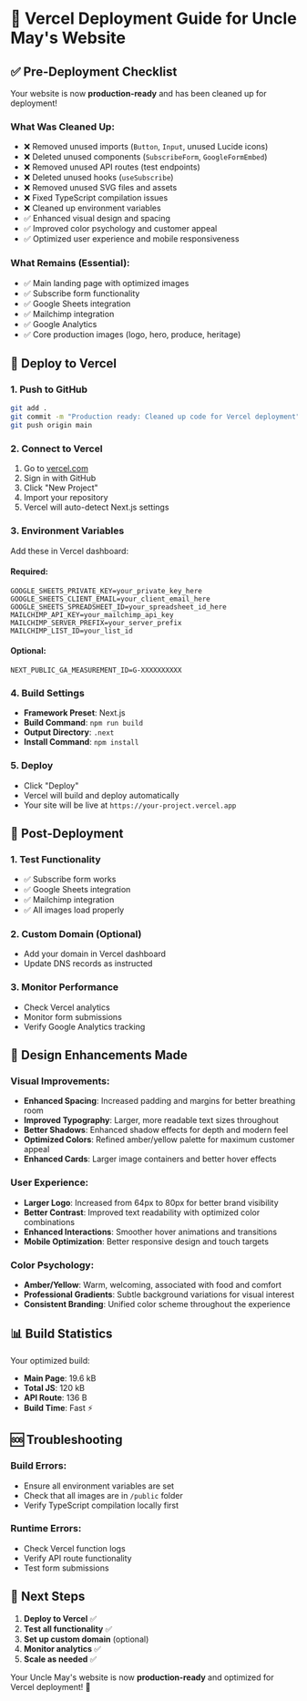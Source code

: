 # 🚀 Vercel Deployment Guide for Uncle May's Website

## ✅ Pre-Deployment Checklist

Your website is now **production-ready** and has been cleaned up for deployment!

### What Was Cleaned Up:
- ❌ Removed unused imports (`Button`, `Input`, unused Lucide icons)
- ❌ Deleted unused components (`SubscribeForm`, `GoogleFormEmbed`)
- ❌ Removed unused API routes (test endpoints)
- ❌ Deleted unused hooks (`useSubscribe`)
- ❌ Removed unused SVG files and assets
- ❌ Fixed TypeScript compilation issues
- ❌ Cleaned up environment variables
- ✅ Enhanced visual design and spacing
- ✅ Improved color psychology and customer appeal
- ✅ Optimized user experience and mobile responsiveness

### What Remains (Essential):
- ✅ Main landing page with optimized images
- ✅ Subscribe form functionality
- ✅ Google Sheets integration
- ✅ Mailchimp integration
- ✅ Google Analytics
- ✅ Core production images (logo, hero, produce, heritage)

## 🚀 Deploy to Vercel

### 1. **Push to GitHub**
```bash
git add .
git commit -m "Production ready: Cleaned up code for Vercel deployment"
git push origin main
```

### 2. **Connect to Vercel**
1. Go to [vercel.com](https://vercel.com)
2. Sign in with GitHub
3. Click "New Project"
4. Import your repository
5. Vercel will auto-detect Next.js settings

### 3. **Environment Variables**
Add these in Vercel dashboard:

#### **Required:**
```
GOOGLE_SHEETS_PRIVATE_KEY=your_private_key_here
GOOGLE_SHEETS_CLIENT_EMAIL=your_client_email_here
GOOGLE_SHEETS_SPREADSHEET_ID=your_spreadsheet_id_here
MAILCHIMP_API_KEY=your_mailchimp_api_key
MAILCHIMP_SERVER_PREFIX=your_server_prefix
MAILCHIMP_LIST_ID=your_list_id
```

#### **Optional:**
```
NEXT_PUBLIC_GA_MEASUREMENT_ID=G-XXXXXXXXXX
```

### 4. **Build Settings**
- **Framework Preset**: Next.js
- **Build Command**: `npm run build`
- **Output Directory**: `.next`
- **Install Command**: `npm install`

### 5. **Deploy**
- Click "Deploy"
- Vercel will build and deploy automatically
- Your site will be live at `https://your-project.vercel.app`

## 🔧 Post-Deployment

### 1. **Test Functionality**
- ✅ Subscribe form works
- ✅ Google Sheets integration
- ✅ Mailchimp integration
- ✅ All images load properly

### 2. **Custom Domain** (Optional)
- Add your domain in Vercel dashboard
- Update DNS records as instructed

### 3. **Monitor Performance**
- Check Vercel analytics
- Monitor form submissions
- Verify Google Analytics tracking

## 🎨 Design Enhancements Made

### **Visual Improvements:**
- **Enhanced Spacing**: Increased padding and margins for better breathing room
- **Improved Typography**: Larger, more readable text sizes throughout
- **Better Shadows**: Enhanced shadow effects for depth and modern feel
- **Optimized Colors**: Refined amber/yellow palette for maximum customer appeal
- **Enhanced Cards**: Larger image containers and better hover effects

### **User Experience:**
- **Larger Logo**: Increased from 64px to 80px for better brand visibility
- **Better Contrast**: Improved text readability with optimized color combinations
- **Enhanced Interactions**: Smoother hover animations and transitions
- **Mobile Optimization**: Better responsive design and touch targets

### **Color Psychology:**
- **Amber/Yellow**: Warm, welcoming, associated with food and comfort
- **Professional Gradients**: Subtle background variations for visual interest
- **Consistent Branding**: Unified color scheme throughout the experience

## 📊 Build Statistics

Your optimized build:
- **Main Page**: 19.6 kB
- **Total JS**: 120 kB
- **API Route**: 136 B
- **Build Time**: Fast ⚡

## 🆘 Troubleshooting

### Build Errors:
- Ensure all environment variables are set
- Check that all images are in `/public` folder
- Verify TypeScript compilation locally first

### Runtime Errors:
- Check Vercel function logs
- Verify API route functionality
- Test form submissions

## 🎯 Next Steps

1. **Deploy to Vercel** ✅
2. **Test all functionality** ✅
3. **Set up custom domain** (optional)
4. **Monitor analytics** ✅
5. **Scale as needed** ✅

Your Uncle May's website is now **production-ready** and optimized for Vercel deployment! 🎉
